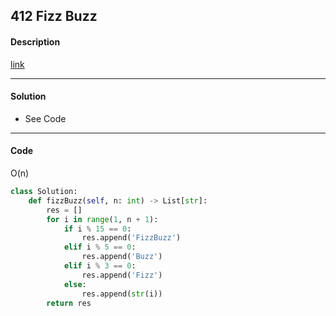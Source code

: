 ## 412 Fizz Buzz

#### Description

[link](https://leetcode.com/problems/fizz-buzz/)

---

#### Solution

- See Code

---

#### Code

O(n)

```python
class Solution:
    def fizzBuzz(self, n: int) -> List[str]:
        res = []
        for i in range(1, n + 1):
            if i % 15 == 0:
                res.append('FizzBuzz')
            elif i % 5 == 0:
                res.append('Buzz')
            elif i % 3 == 0:
                res.append('Fizz')
            else:
                res.append(str(i))
        return res
```